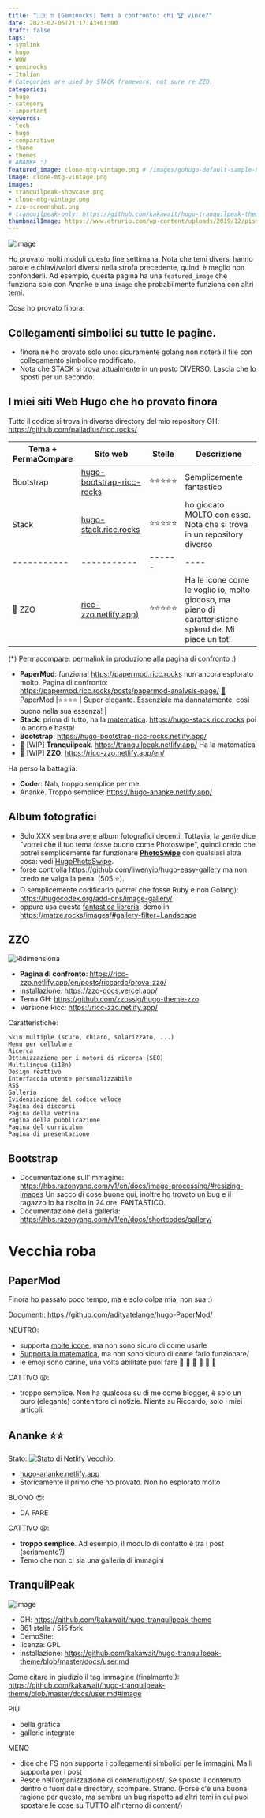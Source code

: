 ```yaml
---
title: "🇮🇹 ♊ [Geminocks] Temi a confronto: chi 🏆 vince?"
date: 2023-02-05T21:17:43+01:00
draft: false
tags:
- symlink
- hugo
- WOW
- geminocks
- Italian
# Categories are used by STACK framework, not sure re ZZO.
categories:
- hugo
- category
- important
keywords:
- tech
- hugo
- comparative
- theme
- themes
# ANANKE :)
featured_image: clone-mtg-vintage.png # /images/gohugo-default-sample-hero-image.jpg
image: clone-mtg-vintage.png
images:
- tranquilpeak-showcase.png
- clone-mtg-vintage.png
- zzo-screenshot.png
# tranquilpeak-only: https://github.com/kakawait/hugo-tranquilpeak-theme/blob/master/docs/user.md#image
thumbnailImage: https://www.etrurio.com/wp-content/uploads/2019/12/pistacchi-scaled.jpg
---
```


![image](clone-mtg-vintage.png)



Ho provato molti moduli questo fine settimana. Nota che temi diversi hanno parole e chiavi/valori diversi nella strofa precedente, quindi è meglio non confonderli.
Ad esempio, questa pagina ha una `featured_image` che funziona solo con Ananke e una `image` che probabilmente funziona con altri temi.

Cosa ho provato finora:

## Collegamenti simbolici su tutte le pagine.

* finora ne ho provato solo uno: sicuramente golang non noterà il file con collegamento simbolico modificato.
* Nota che STACK si trova attualmente in un posto DIVERSO. Lascia che lo sposti per un secondo.

## I miei siti Web Hugo che ho provato finora

Tutto il codice si trova in diverse directory del mio repository GH: https://github.com/palladius/ricc.rocks/

| Tema + PermaCompare | Sito web     | Stelle |  Descrizione |
| ----------- | ----------- | ------ | ---- |
| Bootstrap   | [hugo-bootstrap-ricc-rocks](https://hugo-bootstrap-ricc-rocks.netlify.app/) | ⭐️⭐️⭐️⭐️⭐️ | Semplicemente fantastico |
| Stack       | [hugo-stack.ricc.rocks](https://hugo-stack.ricc.rocks) |⭐️⭐️⭐️⭐️⭐️ | ho giocato MOLTO con esso. Nota che si trova in un repository diverso |
| ----------- | ----------- | ------ | ----  |
| [🙉](https://ricc-zzo.netlify.app/en/posts/riccardo/prova-zzo/) ZZO         | [ricc-zzo.netlify.app)](https://ricc-zzo.netlify.app/en/) | ⭐️⭐️⭐️⭐️⭐️ | Ha le icone come le voglio io, molto giocoso, ma pieno di caratteristiche splendide. Mi piace un tot!  |

(*) Permacompare: permalink in produzione alla pagina di confronto :)

* **PaperMod**: funziona! https://papermod.ricc.rocks	 non ancora esplorato molto. Pagina di confronto: https://papermod.ricc.rocks/posts/papermod-analysis-page/  [🙉](https://ricc.rocks/posts/papermod-analysis-page/) PaperMod |⭐️⭐️⭐️⭐️   | Super elegante. Essenziale ma dannatamente, così buono nella sua essenza! |
* **Stack**: prima di tutto, ha la [matematica](https://dev.stack.jimmycai.com/p/math-typesetting/). https://hugo-stack.ricc.rocks  poi lo adoro e basta!
* **Bootstrap**: https://hugo-bootstrap-ricc-rocks.netlify.app/
* 🚧 [WIP] **Tranquilpeak**.  https://tranquilpeak.netlify.app/ Ha la matematica
* 🚧 [WIP] **ZZO**. https://ricc-zzo.netlify.app/en/

Ha perso la battaglia:

* **Coder**: Nah, troppo semplice per me.
* Ananke. Troppo semplice: https://hugo-ananke.netlify.app/

## Album fotografici

* Solo XXX sembra avere album fotografici decenti. Tuttavia, la gente dice "vorrei che il tuo tema fosse buono come Photoswipe", quindi credo che potrei semplicemente far funzionare [**PhotoSwipe**](https://photoswipe.com/) con qualsiasi altra cosa: vedi [HugoPhotoSwipe](https://github.com/GjjvdBurg/HugoPhotoSwipe).
* forse controlla https://github.com/liwenyip/hugo-easy-gallery ma non credo ne valga la pena. (505 ⭐️).
* O semplicemente codificarlo (vorrei che fosse Ruby e non Golang): https://hugocodex.org/add-ons/image-gallery/
* oppure usa questa [fantastica libreria](https://github.com/mfg92/hugo-shortcode-gallery): demo in https://matze.rocks/images/#gallery-filter=Landscape



## ZZO

![Ridimensiona](zzo-screenshot.png?width=300px)

* **Pagina di confronto**: https://ricc-zzo.netlify.app/en/posts/riccardo/prova-zzo/
* installazione: https://zzo-docs.vercel.app/
* Tema GH: https://github.com/zzossig/hugo-theme-zzo
* Versione Ricc: https://ricc-zzo.netlify.app/

Caratteristiche:

```
Skin multiple (scuro, chiaro, solarizzato, ...)
Menu per cellulare
Ricerca
Ottimizzazione per i motori di ricerca (SEO)
Multilingue (i18n)
Design reattivo
Interfaccia utente personalizzabile
RSS
Galleria
Evidenziazione del codice veloce
Pagina dei discorsi
Pagina della vetrina
Pagina della pubblicazione
Pagina del curriculum
Pagina di presentazione
```




## Bootstrap

* Documentazione sull'immagine: https://hbs.razonyang.com/v1/en/docs/image-processing/#resizing-images Un sacco di cose buone qui, inoltre ho trovato un bug e il ragazzo lo ha risolto in 24 ore: FANTASTICO.
* Documentazione della galleria: https://hbs.razonyang.com/v1/en/docs/shortcodes/gallery/




# Vecchia roba

## PaperMod

Finora ho passato poco tempo, ma è solo colpa mia, non sua :)

Documenti: https://github.com/adityatelange/hugo-PaperMod/

NEUTRO:

* supporta [molte icone](https://adityatelange.github.io/hugo-PaperMod/posts/papermod/papermod-icons/#social-icons), ma non sono sicuro di come usarle
* [Supporta la matematica](https://adityatelange.github.io/hugo-PaperMod/posts/math-typesetting/), ma non sono sicuro di come farlo funzionare/
* le emoji sono carine, una volta abilitate puoi fare 🙈 :see_no_evil: 🙉 :hear_no_evil: 🙊 :speak_no_evil:

CATTIVO 😩:

* troppo semplice. Non ha qualcosa su di me come blogger, è solo un puro (elegante) contenitore di notizie. Niente su Riccardo, solo i miei articoli.


## Ananke ⭐️⭐️

Stato: [![Stato di Netlify](https://api.netlify.com/api/v1/badges/9c6fdacc-6b9f-4908-b3e5-57f1dc2b8f50/deploy-status)](https://app.netlify.com/sites/hugo-ananke/deploys)
Vecchio:
* [hugo-ananke.netlify.app](https://hugo-ananke.netlify.app)
* Storicamente il primo che ho provato. Non ho esplorato molto

BUONO 😍:

* DA FARE

CATTIVO 😩:

* **troppo semplice**. Ad esempio, il modulo di contatto è tra i post (seriamente?)
* Temo che non ci sia una galleria di immagini


## TranquilPeak

![image](tranquilpeak-showcase.png)

* GH: https://github.com/kakawait/hugo-tranquilpeak-theme
* 861 stelle / 515 fork
* DemoSite:
* licenza: GPL
* installazione: https://github.com/kakawait/hugo-tranquilpeak-theme/blob/master/docs/user.md

Come citare in giudizio il tag immagine (finalmente!): https://github.com/kakawait/hugo-tranquilpeak-theme/blob/master/docs/user.md#image


PIÙ

* bella grafica
* gallerie integrate

MENO

* dice che FS non supporta i collegamenti simbolici per le immagini. Ma li supporta per i post
* Pesce nell'organizzazione di contenuti/post/. Se sposto il contenuto dentro o fuori dalle directory, scompare. Strano. (Forse c'è una buona ragione per questo, ma sembra un bug rispetto ad altri temi in cui puoi spostare le cose su TUTTO all'interno di content/)




